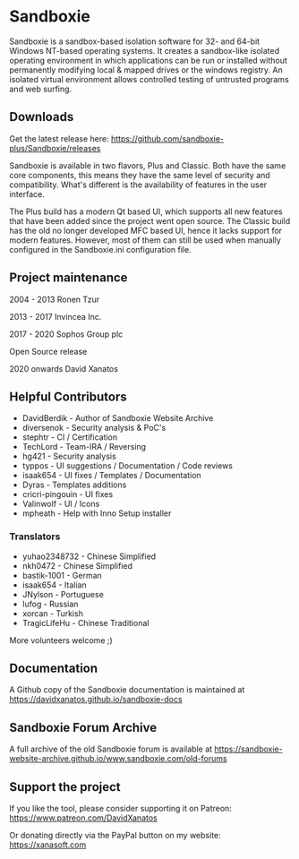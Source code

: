 # Sandboxie
Sandboxie is a sandbox-based isolation software for 32- and 64-bit Windows NT-based operating systems. It creates a sandbox-like isolated operating environment in which applications can be run or installed without permanently modifying local & mapped drives or the windows registry. An isolated virtual environment allows controlled testing of untrusted programs and web surfing.

## Downloads
Get the latest release here: https://github.com/sandboxie-plus/Sandboxie/releases

Sandboxie is available in two flavors, Plus and Classic. Both have the same core components, this means they have the same level of security and compatibility.
What's different is the availability of features in the user interface.

The Plus build has a modern Qt based UI, which supports all new features that have been added since the project went open source.
The Classic build has the old no longer developed MFC based UI, hence it lacks support for modern features. However, most of them can still be used when manually configured in the Sandboxie.ini configuration file.

## Project maintenance
2004 - 2013 Ronen Tzur

2013 - 2017 Invincea Inc.

2017 - 2020 Sophos Group plc

Open Source release

2020 onwards David Xanatos


## Helpful Contributors
- DavidBerdik - Author of Sandboxie Website Archive
- diversenok - Security analysis & PoC's
- stephtr - CI / Certification
- TechLord - Team-IRA / Reversing
- hg421 - Security analysis 
- typpos - UI suggestions / Documentation / Code reviews
- isaak654 - UI fixes / Templates / Documentation
- Dyras - Templates additions
- cricri-pingouin - UI fixes
- Valinwolf - UI / Icons
- mpheath - Help with Inno Setup installer

### Translators
- yuhao2348732 - Chinese Simplified
- nkh0472 - Chinese Simplified
- bastik-1001 - German
- isaak654 - Italian
- JNylson - Portuguese
- lufog - Russian
- xorcan - Turkish
- TragicLifeHu - Chinese Traditional

More volunteers welcome ;)

## Documentation
A Github copy of the Sandboxie documentation is maintained at https://davidxanatos.github.io/sandboxie-docs

## Sandboxie Forum Archive
A full archive of the old Sandboxie forum is available at https://sandboxie-website-archive.github.io/www.sandboxie.com/old-forums

## Support the project
If you like the tool, please consider supporting it on Patreon: https://www.patreon.com/DavidXanatos

Or donating directly via the PayPal button on my website: https://xanasoft.com
